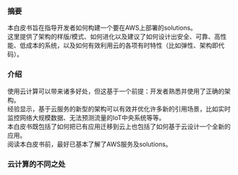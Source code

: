 ### 摘要
本白皮书旨在指导开发者如何构建一个要在AWS上部署的solutions。  
这里提供了架构的样版/模式、如何进化以及建议了如何设计出安全、可靠、高性能、低成本的系统，以及如何有效利用云的各项有时特性（比如弹性、架构即代码）。  



### 介绍
使用云计算可以带来诸多好处，但这基于一个前提：开发者熟悉并使用了正确的架构。  
经验显示，基于云服务的新型的架构可以有效并优化许多新的引用场景，比如实时监控网络大规模数据、无法预测流量的IoT中央系统等等。  
本白皮书既包括了如何把已有应用迁移到云上也包括了如何基于云设计一个全新的应用。  
阅读本白皮书前，最好已基本了解了AWS服务及solutions。  



### 云计算的不同之处
